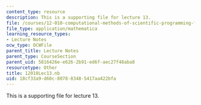 ```yaml
---
content_type: resource
description: This is a supporting file for lecture 13.
file: /courses/12-010-computational-methods-of-scientific-programming-fall-2011/18cf33a9d60c807883485417aa422bfa_12010Lec13.nb
file_type: application/mathematica
learning_resource_types:
- Lecture Notes
ocw_type: OCWFile
parent_title: Lecture Notes
parent_type: CourseSection
parent_uid: 5816426e-e626-2b91-ed6f-aec27f48aba8
resourcetype: Other
title: 12010Lec13.nb
uid: 18cf33a9-d60c-8078-8348-5417aa422bfa
---
```

This is a supporting file for lecture 13.

